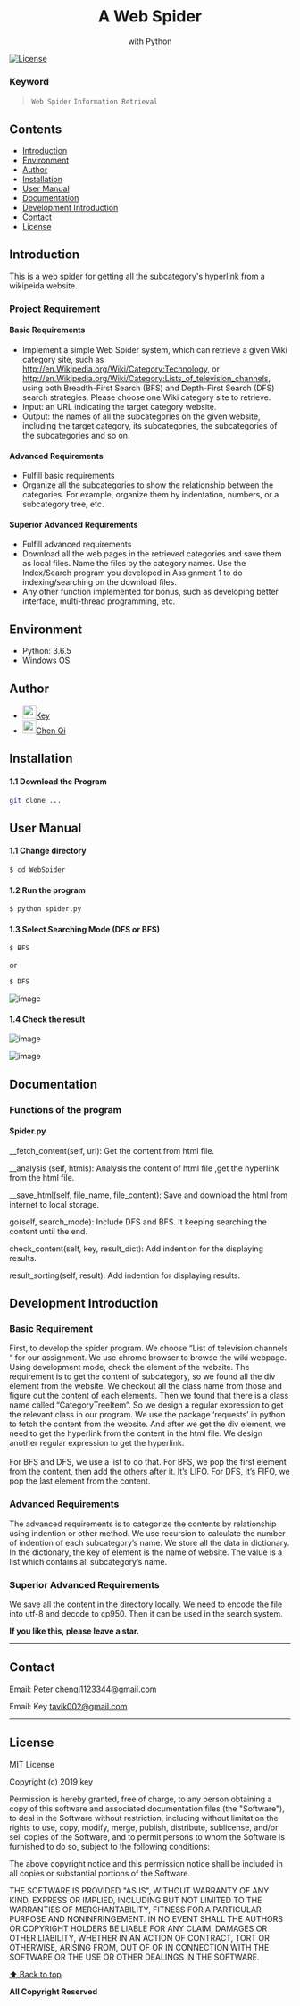 <p align="center">
  <h1 align="center">A Web Spider</h1>
  <p align="center">with Python</p>
</p> 


[![License](https://img.shields.io/npm/l/@angular/cli.svg)](/LICENSE) 



### Keyword
> `Web Spider` `Information Retrieval` 



## Contents 
<!-- toc -->
* [Introduction](#introduction)
* [Environment](#environment)
* [Author](#author)
* [Installation](#installation)
* [User Manual](#user-manual)
* [Documentation](#documentation)
* [Development Introduction](#development-introduction)
* [Contact](#contact)
* [License](#license)

<!-- toc stop -->


## Introduction

This is a web spider for getting all the subcategory's hyperlink from a wikipeida website.

### Project Requirement


#### Basic Requirements
- Implement a simple Web Spider system, which can retrieve a given Wiki category site, such as http://en.Wikipedia.org/Wiki/Category:Technology, or http://en.Wikipedia.org/Wiki/Category:Lists_of_television_channels, using both Breadth-First Search (BFS) and Depth-First Search (DFS) search strategies. Please choose one Wiki category site to retrieve.
- Input: an URL indicating the target category website.
- Output: the names of all the subcategories on the given website, including the target category, its subcategories, the subcategories of the subcategories and so on.

#### Advanced Requirements
- Fulfill basic requirements
- Organize all the subcategories to show the relationship between the categories. For example, organize them by indentation, numbers, or a subcategory tree, etc.

#### Superior Advanced Requirements
- Fulfill advanced requirements
- Download all the web pages in the retrieved categories and save them as local files. Name the files by the category names. Use the Index/Search program you developed in Assignment 1 to do indexing/searching on the download files.
- Any other function implemented for bonus, such as developing better interface, multi-thread programming, etc.





## Environment
- Python: 3.6.5 <br>
- Windows OS <br>


## Author
- <img src="https://github.com/favicon.ico" width="24">[Key](https://github.com/tavik000) <br>
- <img src="https://github.com/favicon.ico" width="24">[Chen Qi](https://github.com/Cqyhid) <br>


## Installation


#### 1.1 Download the Program
```bash
git clone ...
```


## User Manual

#### 1.1 Change directory
```bash
$ cd WebSpider
```
#### 1.2 Run the program
```bash
$ python spider.py
```

#### 1.3 Select Searching Mode (DFS or BFS)
```bash
$ BFS
```

or 

```bash
$ DFS
```

![image](./ScreenShot/start.PNG) <br>

#### 1.4 Check the result

![image](./ScreenShot/Indention.PNG) <br>

![image](./ScreenShot/download.PNG) <br>


## Documentation


### Functions of the program

#### Spider.py

__fetch_content(self, url):
Get the content from html file.

__analysis (self, htmls):
Analysis the content of html file ,get the hyperlink from the html file.

__save_html(self, file_name, file_content):
Save and download the html from internet to local storage.

go(self, search_mode):
Include DFS and BFS. It keeping searching the content until the end.

check_content(self, key, result_dict):
Add indention for the displaying results.

result_sorting(self, result):
Add indention for displaying results.





## Development Introduction

### Basic Requirement
First, to develop the spider program. We choose “List of television channels “ for our assignment.  We use chrome browser to browse the wiki webpage. Using development mode, check the element of the website. The requirement is to get the content of subcategory, so we found all the div element from the website. We checkout all the class name from those and figure out the content of each elements. Then we found that there is a class name called “CategoryTreeItem”. So we design a regular expression to get the relevant class in our program. We use the package ‘requests’ in python to fetch the content from the website. And after we get the div element, we need to get the hyperlink from the content in the html file. We design another regular expression to get the hyperlink. 
<br><br>
For BFS and DFS, we use a list to do that. For BFS, we pop the first element from the content, then add the others after it. It’s LIFO. For DFS, It’s FIFO, we pop the last element from the content.


### Advanced Requirements	
The advanced requirements is to categorize the contents by relationship using indention or other method. We use recursion to calculate the number of indention of each subcategory’s name. We store all the data in dictionary. In the dictionary, the key of element is the name of website. The value is a list which contains all subcategory’s name.
	

	
### Superior Advanced Requirements
We save all the content in the directory locally. We need to encode the file into utf-8 and decode to cp950.  Then it can be used in the search system.
<br>



**If you like this, please leave a star.**

-----


## Contact




Email:  Peter <chenqi1123344@gmail.com>

Email:  Key <tavik002@gmail.com>


-----
## License
MIT License

Copyright (c) 2019 key

Permission is hereby granted, free of charge, to any person obtaining a copy
of this software and associated documentation files (the "Software"), to deal
in the Software without restriction, including without limitation the rights
to use, copy, modify, merge, publish, distribute, sublicense, and/or sell
copies of the Software, and to permit persons to whom the Software is
furnished to do so, subject to the following conditions:

The above copyright notice and this permission notice shall be included in all
copies or substantial portions of the Software.

THE SOFTWARE IS PROVIDED "AS IS", WITHOUT WARRANTY OF ANY KIND, EXPRESS OR
IMPLIED, INCLUDING BUT NOT LIMITED TO THE WARRANTIES OF MERCHANTABILITY,
FITNESS FOR A PARTICULAR PURPOSE AND NONINFRINGEMENT. IN NO EVENT SHALL THE
AUTHORS OR COPYRIGHT HOLDERS BE LIABLE FOR ANY CLAIM, DAMAGES OR OTHER
LIABILITY, WHETHER IN AN ACTION OF CONTRACT, TORT OR OTHERWISE, ARISING FROM,
OUT OF OR IN CONNECTION WITH THE SOFTWARE OR THE USE OR OTHER DEALINGS IN THE
SOFTWARE.


[⬆ Back to top](#contents)

**All Copyright Reserved**
